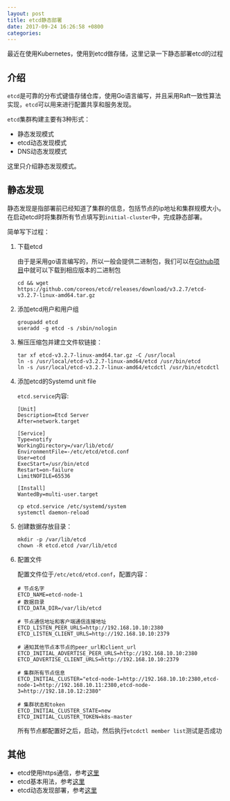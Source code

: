 ```yaml
---
layout: post
title: etcd静态部署
date: 2017-09-24 16:26:58 +0800
categories:
---
```


最近在使用Kubernetes，使用到etcd做存储，这里记录一下静态部署etcd的过程




## 介绍

`etcd`是可靠的分布式键值存储仓库，使用Go语言编写，并且采用Raft一致性算法实现，`etcd`可以用来进行配置共享和服务发现。

`etcd`集群构建主要有3种形式：

- 静态发现模式
- etcd动态发现模式
- DNS动态发现模式

这里只介绍静态发现模式。

## 静态发现

静态发现是指部署前已经知道了集群的信息，包括节点的ip地址和集群规模大小。在启动etcd时将集群所有节点填写到`initial-cluster`中，完成静态部署。

简单写下过程：

1. 下载etcd

    由于是采用go语言编写的，所以一般会提供二进制包，我们可以在[Github项目](https://github.com/coreos/etcd/releases)中就可以下载到相应版本的二进制包

    ```shell
    cd && wget https://github.com/coreos/etcd/releases/download/v3.2.7/etcd-v3.2.7-linux-amd64.tar.gz
    ```

1. 添加etcd用户和用户组

    ```shell
    groupadd etcd
    useradd -g etcd -s /sbin/nologin
    ```

1. 解压压缩包并建立文件软链接：

    ```shell
    tar xf etcd-v3.2.7-linux-amd64.tar.gz -C /usr/local
    ln -s /usr/local/etcd-v3.2.7-linux-amd64/etcd /usr/bin/etcd
    ln -s /usr/local/etcd-v3.2.7-linux-amd64/etcdctl /usr/bin/etcdctl
    ```

1. 添加etcd的Systemd unit file

    `etcd.service`内容:

    ```
    [Unit]
    Description=Etcd Server
    After=network.target

    [Service]
    Type=notify
    WorkingDirectory=/var/lib/etcd/
    EnvironmentFile=-/etc/etcd/etcd.conf
    User=etcd
    ExecStart=/usr/bin/etcd
    Restart=on-failure
    LimitNOFILE=65536

    [Install]
    WantedBy=multi-user.target
    ```
    ```shell
    cp etcd.service /etc/systemd/system
    systemctl daemon-reload
    ```

1. 创建数据存放目录：

    ```shell
    mkdir -p /var/lib/etcd
    chown -R etcd.etcd /var/lib/etcd
    ```

1. 配置文件

    配置文件位于`/etc/etcd/etcd.conf`，配置内容：

    ```
    # 节点名字
    ETCD_NAME=etcd-node-1
    # 数据目录
    ETCD_DATA_DIR=/var/lib/etcd

    # 节点通信地址和客户端通信连接地址
    ETCD_LISTEN_PEER_URLS=http://192.168.10.10:2380
    ETCD_LISTEN_CLIENT_URLS=http://192.168.10.10:2379

    # 通知其他节点本节点的peer_url和client_url
    ETCD_INITIAL_ADVERTISE_PEER_URLS=http://192.168.10.10:2380
    ETCD_ADVERTISE_CLIENT_URLS=http://192.168.10.10:2379

    # 集群所有节点信息
    ETCD_INITIAL_CLUSTER="etcd-node-1=http://192.168.10.10:2380,etcd-node-1=http://192.168.10.11:2380,etcd-node-3=http://192.18.10.12:2380"
    
    # 集群状态和token
    ETCD_INITIAL_CLUSTER_STATE=new
    ETCD_INITIAL_CLUSTER_TOKEN=k8s-master
    ```

    所有节点都配置好之后，启动，然后执行`etcdctl member list`测试是否成功

## 其他

- etcd使用https通信，参考[这里](http://blog.frognew.com/2017/04/install-etcd-cluster.html)
- etcd基本用法，参考[这里](https://yeasy.gitbooks.io/docker_practice/content/etcd/etcdctl.html)
- etcd动态发现部署，参考[这里](https://mritd.me/2016/09/01/Etcd-%E9%9B%86%E7%BE%A4%E6%90%AD%E5%BB%BA/)